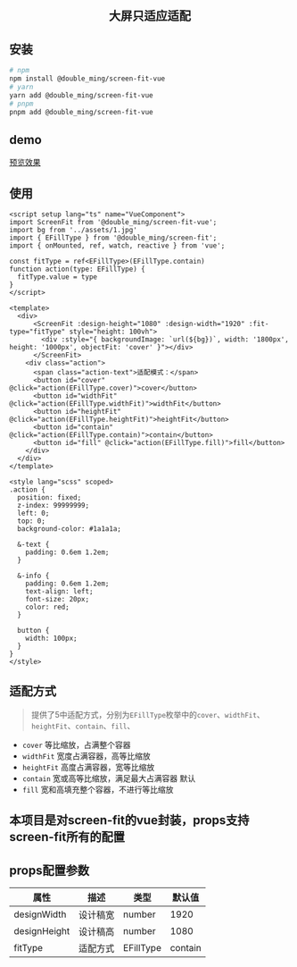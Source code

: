  <h2 style="text-align: center;"> 大屏只适应适配 </h2>

## 安装
```sh
# npm 
npm install @double_ming/screen-fit-vue
# yarn 
yarn add @double_ming/screen-fit-vue
# pnpm
pnpm add @double_ming/screen-fit-vue
```
## demo
[预览效果](https://doubleming.github.io/screen-fit/)

## 使用
```vue
<script setup lang="ts" name="VueComponent">
import ScreenFit from '@double_ming/screen-fit-vue';
import bg from '../assets/1.jpg'
import { EFillType } from '@double_ming/screen-fit';
import { onMounted, ref, watch, reactive } from 'vue';

const fitType = ref<EFillType>(EFillType.contain)
function action(type: EFillType) {
  fitType.value = type
}
</script>

<template>
  <div>
      <ScreenFit :design-height="1080" :design-width="1920" :fit-type="fitType" style="height: 100vh">
        <div :style="{ backgroundImage: `url(${bg})`, width: '1800px', height: '1000px', objectFit: 'cover' }"></div>
      </ScreenFit>
    <div class="action">
      <span class="action-text">适配模式：</span>
      <button id="cover" @click="action(EFillType.cover)">cover</button>
      <button id="widthFit" @click="action(EFillType.widthFit)">widthFit</button>
      <button id="heightFit" @click="action(EFillType.heightFit)">heightFit</button>
      <button id="contain" @click="action(EFillType.contain)">contain</button>
      <button id="fill" @click="action(EFillType.fill)">fill</button>
    </div>
  </div>
</template>

<style lang="scss" scoped>
.action {
  position: fixed;
  z-index: 99999999;
  left: 0;
  top: 0;
  background-color: #1a1a1a;

  &-text {
    padding: 0.6em 1.2em;
  }

  &-info {
    padding: 0.6em 1.2em;
    text-align: left;
    font-size: 20px;
    color: red;
  }

  button {
    width: 100px;
  }
}
</style>

```
## 适配方式
> 提供了5中适配方式，分别为`EFillType`枚举中的`cover`、`widthFit`、`heightFit`、`contain`、`fill`、
- `cover` 等比缩放，占满整个容器
- `widthFit` 宽度占满容器，高等比缩放
- `heightFit` 高度占满容器，宽等比缩放
- `contain` 宽或高等比缩放，满足最大占满容器 默认
- `fill` 宽和高填充整个容器，不进行等比缩放


## 本项目是对screen-fit的vue封装，props支持screen-fit所有的配置
## props配置参数
| 属性 | 描述   | 类型   | 默认值  | 
| --- | --- | --- | --- |
| designWidth | 设计稿宽  | number   | 1920 |
| designHeight | 设计稿高  | number   | 1080 |
| fitType | 适配方式 | EFillType   | contain |